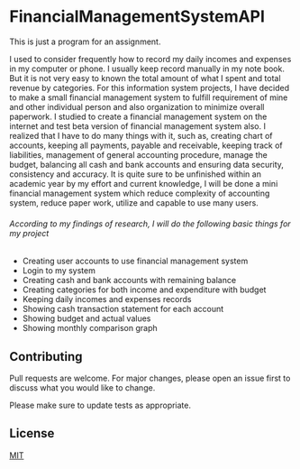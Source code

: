 # FinancialManagementSystemAPI
This is just a program for an assignment.

I used to consider frequently how to record my daily incomes and expenses in my computer or phone. I usually keep record manually in my note book. But it is not very easy to known the total amount of what I spent and total revenue by categories. For this information system projects, I have decided to make a small financial management system to fulfill requirement of mine and other individual person and also organization to minimize overall paperwork. I studied to create a financial management system on the internet and test beta version of financial management system also. I realized that I have to do many things with it, such as, creating chart of accounts, keeping all payments, payable and receivable, keeping track of liabilities, management of general accounting procedure, manage the budget, balancing all cash and bank accounts and ensuring data security, consistency and accuracy. It is quite sure to be unfinished within an academic year by my effort and current knowledge, I will be done a mini financial management system which reduce complexity of accounting system, reduce paper work, utilize and capable to use many users. 

###### According to my findings of research, I will do the following basic things for my project
- Creating user accounts to use financial management system
- Login to my system
- Creating cash and bank accounts with remaining balance
- Creating categories for both income and expenditure with budget
- Keeping daily incomes and expenses records
- Showing cash transaction statement for each account
- Showing budget and actual values
- Showing monthly comparison graph 

## Contributing
Pull requests are welcome. For major changes, please open an issue first to discuss what you would like to change.

Please make sure to update tests as appropriate.

## License
[MIT](https://choosealicense.com/licenses/mit/)
